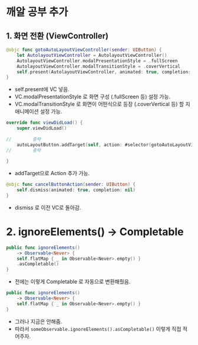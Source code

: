 깨알 공부 추가
==========
## 1. 화면 전환 (ViewController)

```swift
@objc func gotoAutoLayoutViewController(sender: UIButton) {
    let AutolayoutViewController = AutolayoutViewController()
    AutolayoutViewController.modalPresentationStyle = .fullScreen
    AutolayoutViewController.modalTransitionStyle = .coverVertical
    self.present(AutolayoutViewController, animated: true, completion: nil)
}

```
* self.present에 VC 넣음.
* VC.modalPresentationStyle 로 화면 구성 (.fullScreen 등) 설정 가능.
* VC.modalTransitionStyle 로 화면이 어떤식으로 등장 (.coverVertical 등) 할 지 애니메이션 설정 가능.


```swift
override func viewDidLoad() {
    super.viewDidLoad()
    
//        중략
    autoLayoutButton.addTarget(self, action: #selector(gotoAutoLayoutViewController), for: .touchUpInside)
//        중략
    
}
```
* addTarget으로 Action 추가 가능.

```swift
@objc func cancelButtonAction(sender: UIButton) {
    self.dismiss(animated: true, completion: nil)
}
```
* dismiss 로 이전 VC로 돌아감.

# 2. ignoreElements() -> Completable
```swift
public func ignoreElements()
    -> Observable<Never> {
    self.flatMap { _ in Observable<Never>.empty() }
    .asCompletable()
}
```
* 전에는 이렇게 Completable 로 자동으로 변환해줬음.

```swift
public func ignoreElements()
    -> Observable<Never> {
    self.flatMap { _ in Observable<Never>.empty() }
}
```
* 그러나 지금은 안해줌.
* 따라서 `someObservable.ignoreElements().asCompletable()` 이렇게 직접 적어주자.
